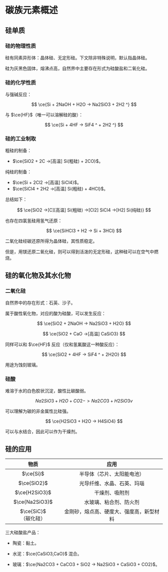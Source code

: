 # 碳族元素概述

## 硅单质

### 硅的物理性质

硅有同素异形体：晶体硅、无定形硅。下文除非特殊说明，默认指晶体硅。

硅为灰黑色固体，熔沸点高，自然界中主要存在形式为硅酸盐和二氧化硅。

### 硅的化学性质

与强碱反应：

$$
\ce{Si + 2NaOH + H2O -> Na2SiO3 + 2H2 ^}
$$

与 $\ce{HF}$（唯一可以溶解硅的酸）：

$$
\ce{Si + 4HF -> SiF4 ^ + 2H2 ^}
$$

### 硅的工业制取

粗硅的制备：

- $\ce{SiO2 + 2C ->[高温] Si(粗硅) + 2CO}$。

纯硅的制备：

- $\ce{Si + 2Cl2 ->[高温] SiCl4}$。
- $\ce{SiCl4 + 2H2 ->[高温] Si(粗硅) + 4HCl}$。

总结如下：

$$
\ce{SiO2 ->[C][高温] Si(粗硅) ->[Cl2] SiCl4 ->[H2] Si(纯硅)}
$$

也存在四氯氢硅用氢气还原：

$$
\ce{SiHCl3 + H2 -> Si + 3HCl}
$$

二氧化硅经碳还原所得为晶体硅，其性质稳定。

但是，用镁还原二氧化硅，则可以得到活泼的无定形硅，这种硅可以在空气中燃烧。

## 硅的氧化物及其水化物

### 二氧化硅

自然界中的存在形式：石英、沙子。

属于酸性氧化物，对应的酸为硅酸，可以发生反应：

$$
\ce{SiO2 + 2NaOH -> Na2SiO3 + H2O}
$$

$$
\ce{SiO2 + CaO ->[高温] CaSiO3}
$$

同样可以和 $\ce{HF}$ 反应（仅和氢氟酸这一种酸反应）：

$$
\ce{SiO2 + 4HF -> SiF4 ^ + 2H2O}
$$

用途为蚀刻玻璃。

### 硅酸

难溶于水的白色胶状沉淀，酸性比碳酸弱。

$$
Na2SiO3 + H2O + CO2 -> Na2CO3 + H2SiO3 v
$$

可以理解为碳的非金属性比硅强。

$$
\ce{H2SiO3 + H2O -> H4SiO4}
$$

可以与水结合，因此可以作为干燥剂。

## 硅的应用

| 物质 | 应用 |
| :-: | :-: |
| $\ce{Si}$ | 半导体（芯片、太阳能电池） |
| $\ce{SiO2}$ | 光导纤维、水晶、石英、玛瑙 |
| $\ce{H2SiO3}$ | 干燥剂、吸附剂 |
| $\ce{Na2SiO3}$ | 水玻璃、粘合剂、防火剂 |
| $\ce{SiC}$（碳化硅） | 金刚砂，熔点高、硬度大、强度高，新型材料 |

三大硅酸盐产品：

- 陶瓷：黏土。

- 水泥：$\ce{CaSiO3,CaO}$ 混合。

- 玻璃：$\ce{Na2CO3 + CaCO3 + SiO2 -> Na2SiO3 + CaSiO3 + CO2}$。
